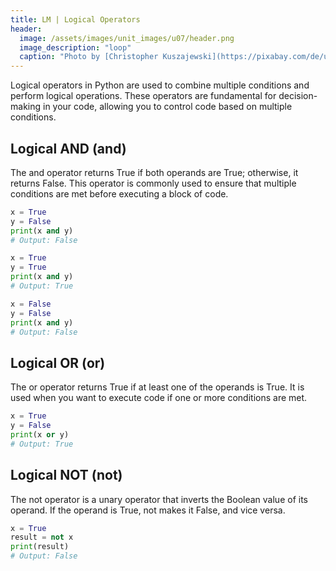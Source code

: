```yaml
---
title: LM | Logical Operators
header:
  image: /assets/images/unit_images/u07/header.png
  image_description: "loop"
  caption: "Photo by [Christopher Kuszajewski](https://pixabay.com/de/users/kuszapro-369349/?utm_source=link-attribution&amp;utm_medium=referral&amp;utm_campaign=image&amp;utm_content=583537) [from Pixabay](https://pixabay.com/de/?utm_source=link-attribution&amp;utm_medium=referral&amp;utm_campaign=image&amp;utm_content=583537)"
---
```

Logical operators in Python are used to combine multiple conditions and perform logical operations. These operators are fundamental for decision-making in your code, allowing you to control code based on multiple conditions.

## Logical AND (and)
The and operator returns True if both operands are True; otherwise, it returns False. This operator is commonly used to ensure that multiple conditions are met before executing a block of code.

```python
x = True
y = False
print(x and y)
# Output: False

x = True
y = True
print(x and y)
# Output: True

x = False
y = False
print(x and y)
# Output: False
```

## Logical OR (or)
The or operator returns True if at least one of the operands is True. It is used when you want to execute code if one or more conditions are met.
```python
x = True
y = False
print(x or y)
# Output: True
```

## Logical NOT (not)
The not operator is a unary operator that inverts the Boolean value of its operand. If the operand is True, not makes it False, and vice versa.
```python
x = True
result = not x
print(result)
# Output: False
```